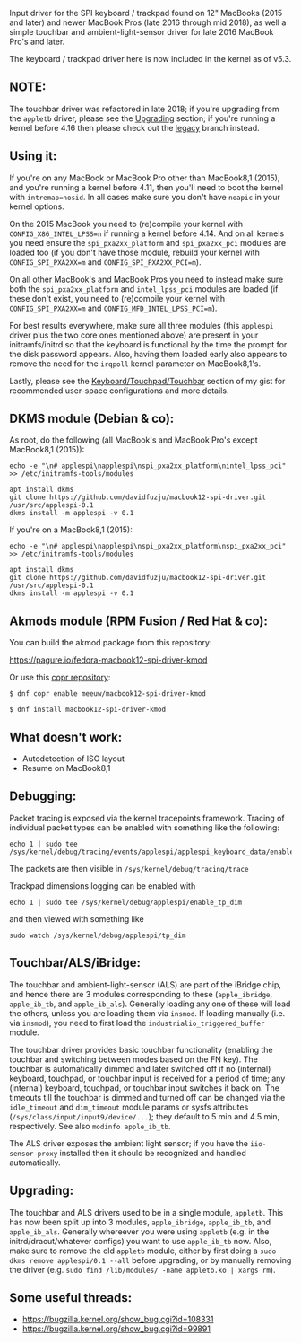Input driver for the SPI keyboard / trackpad found on 12" MacBooks (2015 and later) and newer MacBook Pros (late 2016 through mid 2018), as well a simple touchbar and ambient-light-sensor driver for late 2016 MacBook Pro's and later.

The keyboard / trackpad driver here is now included in the kernel as of v5.3.

NOTE:
-----
The touchbar driver was refactored in late 2018; if you're upgrading from the `appletb` driver, please see the [Upgrading](#upgrading) section; if you're running a kernel before 4.16 then please check out the [legacy](../../tree/touchbar-driver-monolithic) branch instead.

Using it:
---------
If you're on any MacBook or MacBook Pro other than MacBook8,1 (2015), and you're running a kernel before 4.11, then you'll need to boot the kernel with `intremap=nosid`. In all cases make sure you don't have `noapic` in your kernel options.

On the 2015 MacBook you need to (re)compile your kernel with `CONFIG_X86_INTEL_LPSS=n` if running a kernel before 4.14. And on all kernels you need ensure the `spi_pxa2xx_platform` and `spi_pxa2xx_pci` modules are loaded too (if you don't have those module, rebuild your kernel with `CONFIG_SPI_PXA2XX=m` and `CONFIG_SPI_PXA2XX_PCI=m`).

On all other MacBook's and MacBook Pros you need to instead make sure both the `spi_pxa2xx_platform` and `intel_lpss_pci` modules are loaded (if these don't exist, you need to (re)compile your kernel with `CONFIG_SPI_PXA2XX=m` and `CONFIG_MFD_INTEL_LPSS_PCI=m`).

For best results everywhere, make sure all three modules (this `applespi` driver plus the two core ones mentioned above) are present in your initramfs/initrd so that the keyboard is functional by the time the prompt for the disk password appears. Also, having them loaded early also appears to remove the need for the `irqpoll` kernel parameter on MacBook8,1's.

Lastly, please see the [Keyboard/Touchpad/Touchbar](https://gist.github.com/roadrunner2/1289542a748d9a104e7baec6a92f9cd7#keyboardtouchpadtouchbar) section of my gist for recommended user-space configurations and more details.

DKMS module (Debian & co):
--------------------------
As root, do the following (all MacBook's and MacBook Pro's except MacBook8,1 (2015)):
```
echo -e "\n# applespi\napplespi\nspi_pxa2xx_platform\nintel_lpss_pci" >> /etc/initramfs-tools/modules

apt install dkms
git clone https://github.com/davidfuzju/macbook12-spi-driver.git /usr/src/applespi-0.1
dkms install -m applespi -v 0.1
```

If you're on a MacBook8,1 (2015):
```
echo -e "\n# applespi\napplespi\nspi_pxa2xx_platform\nspi_pxa2xx_pci" >> /etc/initramfs-tools/modules

apt install dkms
git clone https://github.com/davidfuzju/macbook12-spi-driver.git /usr/src/applespi-0.1
dkms install -m applespi -v 0.1
```

Akmods module (RPM Fusion / Red Hat & co):
------------------------------------------
You can build the akmod package from this repository:

https://pagure.io/fedora-macbook12-spi-driver-kmod

Or use this [copr repository](https://copr.fedorainfracloud.org/coprs/meeuw/macbook12-spi-driver-kmod/):
```
$ dnf copr enable meeuw/macbook12-spi-driver-kmod

$ dnf install macbook12-spi-driver-kmod
```

What doesn't work:
------------------
* Autodetection of ISO layout
* Resume on MacBook8,1

Debugging:
----------
Packet tracing is exposed via the kernel tracepoints framework. Tracing of individual packet types can be enabled with something like the following:
```
echo 1 | sudo tee /sys/kernel/debug/tracing/events/applespi/applespi_keyboard_data/enable
```
The packets are then visible in `/sys/kernel/debug/tracing/trace`

Trackpad dimensions logging can be enabled with
```
echo 1 | sudo tee /sys/kernel/debug/applespi/enable_tp_dim
```
and then viewed with something like
```
sudo watch /sys/kernel/debug/applespi/tp_dim
```

Touchbar/ALS/iBridge:
---------------------
The touchbar and ambient-light-sensor (ALS) are part of the iBridge chip, and hence there are 3 modules corresponding to these (`apple_ibridge`, `apple_ib_tb`, and `apple_ib_als`). Generally loading any one of these will load the others, unless you are loading them via `insmod`. If loading manually (i.e. via `insmod`), you need to first load the `industrialio_triggered_buffer` module.

The touchbar driver provides basic touchbar functionality (enabling the touchbar and switching between modes based on the FN key). The touchbar is automatically dimmed and later switched off if no (internal) keyboard, touchpad, or touchbar input is received for a period of time; any (internal) keyboard, touchpad, or touchbar input switches it back on. The timeouts till the touchbar is dimmed and turned off can be changed via the `idle_timeout` and `dim_timeout` module params or sysfs attributes (`/sys/class/input/input9/device/...`); they default to 5 min and 4.5 min, respectively. See also `modinfo apple_ib_tb`.

The ALS driver exposes the ambient light sensor; if you have the `iio-sensor-proxy` installed then it should be recognized and handled automatically.

Upgrading:
----------
The touchbar and ALS drivers used to be in a single module, `appletb`. This has now been split up into 3 modules, `apple_ibridge`, `apple_ib_tb`, and `apple_ib_als`. Generally whereever you were using `appletb` (e.g. in the initrd/dracut/whatever configs) you want to use `apple_ib_tb` now. Also, make sure to remove the old `appletb` module, either by first doing a `sudo dkms remove applespi/0.1 --all` before upgrading, or by manually removing the driver (e.g. `sudo find /lib/modules/ -name appletb.ko | xargs rm`).

Some useful threads:
--------------------
* https://bugzilla.kernel.org/show_bug.cgi?id=108331
* https://bugzilla.kernel.org/show_bug.cgi?id=99891

